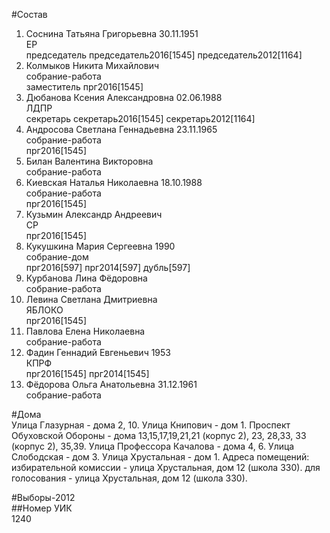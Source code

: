 #Состав  
1. Соснина Татьяна Григорьевна 30.11.1951  
    ЕР  
    председатель председатель2016[1545] председатель2012[1164]  
2. Колмыков Никита Михайлович  
    собрание-работа  
    заместитель прг2016[1545]  
3. Дюбанова Ксения Александровна 02.06.1988  
    ЛДПР  
    секретарь секретарь2016[1545] секретарь2012[1164]  
4. Андросова Светлана Геннадьевна 23.11.1965  
    собрание-работа  
    прг2016[1545]  
5. Билан Валентина Викторовна  
    собрание-работа  
6. Киевская Наталья Николаевна 18.10.1988  
    собрание-работа  
    прг2016[1545]  
7. Кузьмин Александр Андреевич  
    СР  
    прг2016[1545]  
8. Кукушкина Мария Сергеевна 1990  
    собрание-дом  
    прг2016[597] прг2014[597] дубль[597]  
9. Курбанова Лина Фёдоровна  
    собрание-работа  
10. Левина Светлана Дмитриевна  
    ЯБЛОКО  
    прг2016[1545]  
11. Павлова Елена Николаевна  
    собрание-работа  
12. Фадин Геннадий Евгеньевич 1953  
    КПРФ  
    прг2016[1545] прг2014[1545]  
13. Фёдорова Ольга Анатольевна 31.12.1961  
    собрание-работа  
  
#Дома  
Улица Глазурная - дома 2, 10. Улица Книпович - дом 1. Проспект Обуховской Обороны - дома  13,15,17,19,21,21 (корпус 2), 23, 28,33, 33 (корпус 2), 35,39. Улица Профессора Качалова - дома 4, 6. Улица Слободская - дом 3. Улица Хрустальная - дом 1. Адреса помещений: избирательной комиссии - улица Хрустальная, дом 12 (школа 330). для голосования - улица Хрустальная, дом 12 (школа 330).  
  
#Выборы-2012  
##Номер УИК  
1240  
